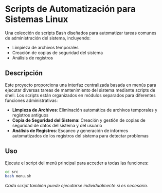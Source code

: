 # Scripts de Automatización para Sistemas Linux

Una colección de scripts Bash diseñados para automatizar tareas comunes de administración del sistema, incluyendo:

- Limpieza de archivos temporales
- Creación de copias de seguridad del sistema
- Análisis de registros

## Descripción

Este proyecto proporciona una interfaz centralizada basada en menús para ejecutar diversas tareas de mantenimiento del sistema mediante scripts de shell. Los scripts están organizados en módulos separados para diferentes funciones administrativas:

- **Limpieza de Archivos**: Eliminación automática de archivos temporales y registros antiguos
- **Copia de Seguridad del Sistema**: Creación y gestión de copias de seguridad de datos del sistema y del usuario
- **Análisis de Registros**: Escaneo y generación de informes automatizados de los registros del sistema para detectar problemas

## Uso

Ejecute el script del menú principal para acceder a todas las funciones:

```bash
cd src
bash menu.sh
```

_Cada script también puede ejecutarse individualmente si es necesario._
